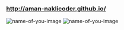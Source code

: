 ### http://aman-naklicoder.github.io/

![name-of-you-image](https://github.com/naklic0der/-100dayscodechallenge/blob/master/r2.jpg?raw=true)
![name-of-you-image](https://github.com/naklic0der/-100dayscodechallenge/blob/master/r1.jpg?raw=true)
